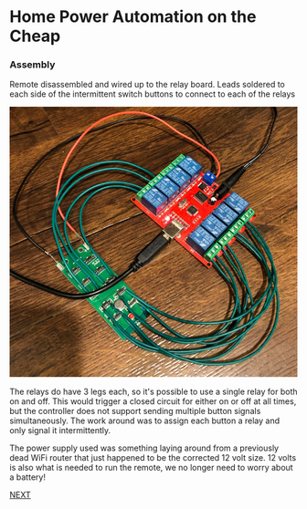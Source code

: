 # Home Power Automation on the Cheap
### Assembly

Remote disassembled and wired up to the relay board. Leads soldered to each side of the intermittent switch buttons to connect to each of the relays

![Assembled](/docs/images/assembled.png)

The relays do have 3 legs each, so it's possible to use a single relay for both on and off. This would trigger a closed circuit for either on or off at all times, but the controller does not support sending multiple button signals simultaneously. The work around was to assign each button a relay and only signal it intermittently.

The power supply used was something laying around from a previously dead WiFi router that just happened to be the corrected 12 volt size. 12 volts is also what is needed to run the remote, we no longer need to worry about a battery!

[NEXT](/docs/web_server.md)
